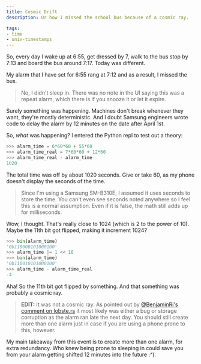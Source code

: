 ```yaml
---
title: Cosmic Drift
description: Or how I missed the school bus because of a cosmic ray.

tags:
- time
- unix-timestamps
---
```


So, every day I wake up at 6:55, get dressed by 7, walk to the bus stop by 7:13
and board the bus around 7:17. Today was different.

My alarm that I have set for 6:55 rang at 7:12 and as a result, I missed the
bus.

> No, I didn't sleep in. There was no note in the UI saying this was a repeat
> alarm, which there is if you snooze it or let it expire.

Surely something was happening. Machines don't break whenever they want, they're
mostly deterministic. And I doubt Samsung engineers wrote code to delay the
alarm by 12 minutes on the date after April 1st.

So, _what_ was happening? I entered the Python repl to test out a theory:

```py
>>> alarm_time = 6*60*60 + 55*60
>>> alarm_time_real = 7*60*60 + 12*60
>>> alarm_time_real - alarm_time
1020
```

The total time was off by about 1020 seconds. Give or take 60, as my phone
doesn't display the seconds of the time.

> Since I'm using a Samsung SM-B310E, I assumed it uses seconds to store the
> time. You can't even see seconds noted anywhere so I feel this is a normal
> assumption. Even if it is false, the math still adds up for milliseconds.

Wow, I thought. That's really close to 1024 (which is 2 to the power of 10).
Maybe the 11th bit got flipped, making it increment 1024?

```py
>>> bin(alarm_time)
'0b110000101000100'
>>> alarm_time |= 1 << 10
>>> bin(alarm_time)
'0b110010101000100'
>>> alarm_time - alarm_time_real
-4
```

Aha! So the 11th bit got flipped by something. And that something was probably a
cosmic ray.

> **EDIT:** It was not a cosmic ray. As pointed out by
> [@BenjaminRi's comment on lobste.rs](https://lobste.rs/s/jb1o6q/cosmic_drift#c_1ztluj)
> it most likely was either a bug or storage corruption as the alarm ran late
> the next day. You should still create more than one alarm just in case if you
> are using a phone prone to this, however.

My main takeaway from this event is to create more than one alarm, for extra
redundancy. Who knew being prone to sleeping in could save you from your alarm
getting shifted 12 minutes into the future :^).
